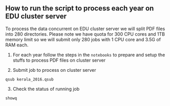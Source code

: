## How to run the script to process each year on EDU cluster server

To process the data concurrent on EDU cluster server we will split PDF files into 280 directories.
Please note we have quota for 300 CPU cores and 1TB memory limit so we will submit only 280 jobs with 1 CPU core and 3.5G of RAM each.


1) For each year follow the steps in the `notebooks` to prepare and setup the stuffs to process PDF files on cluster server

2) Submit job to process on cluster server

```
qsub kerala_2016.qsub
```

3) Check the status of running job

```
showq
```
